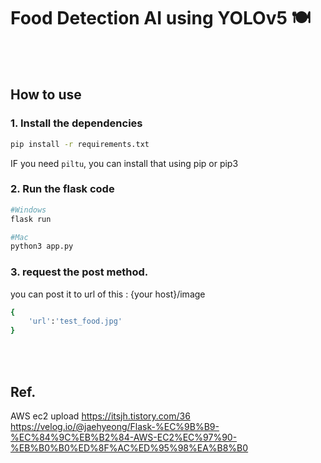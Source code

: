# Food Detection AI using YOLOv5 🍽️
<br><br/>

## How to use
### 1. Install the dependencies
```sh
pip install -r requirements.txt
```
IF you need `piltu`, you can install that using pip or pip3

### 2. Run the flask code
```sh
#Windows
flask run

#Mac
python3 app.py
```

### 3. request the post method.
you can post it to url of this : {your host}/image

```sh
{
    'url':'test_food.jpg'
}
```
<br><br/>


## Ref.

AWS ec2 upload
https://itsjh.tistory.com/36
https://velog.io/@jaehyeong/Flask-%EC%9B%B9-%EC%84%9C%EB%B2%84-AWS-EC2%EC%97%90-%EB%B0%B0%ED%8F%AC%ED%95%98%EA%B8%B0

